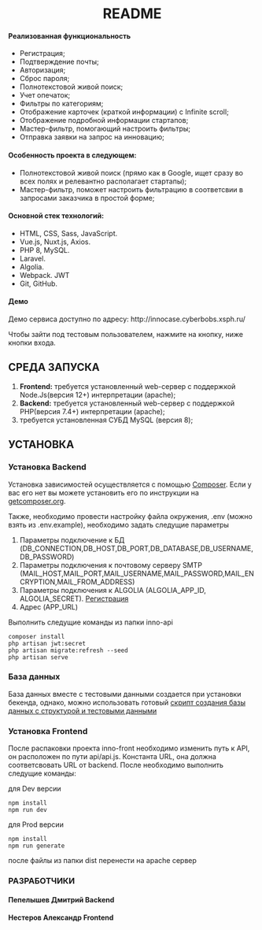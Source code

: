 <p align="center">
    <h1 align="center">README</h1>
    </p>
    
<h4>Реализованная функциональность</h4>
<ul>
    <li>Регистрация;</li>
   <li>Подтверждение почты;</li>
    <li>Авторизация;</li>
    <li>Сброс пароля;</li>
  <li>Полнотекстовой живой поиск;</li>
	<li>Учет опечаток;</li>
 <li>Фильтры по категориям;</li>
 <li>Отображение карточек (краткой информации) с Infinite scroll;</li>
 <li>Отображение подробной информации стартапов;</li>
 <li>Мастер-фильтр, помогающий настроить фильтры;</li>
 <li>Отправка заявки на запрос на инновацию;</li>
</ul> 
<h4>Особенность проекта в следующем:</h4>
<ul>
 <li>Полнотекстовой живой поиск (прямо как в Google, ищет сразу во всех полях и релевантно располагает стартапы);</li>
 <li>Мастер-фильтр, поможет настроить фильтрацию в соответсвии в запросами заказчика в простой форме;</li>
 </ul>
<h4>Основной стек технологий:</h4>
<ul>
	<li>HTML, CSS, Sass, JavaScript.</li>
   <li>Vue.js, Nuxt.js, Axios.</li>
	<li>PHP 8, MySQL.</li>
	<li>Laravel.</li>
	<li>Algolia.</li>
	<li>Webpack. JWT</li>
 <li>Git, GitHub.</li>
  
 </ul>
<h4>Демо</h4>
<p>Демо сервиса доступно по адресу: http://innocase.cyberbobs.xsph.ru/ </p>
<p>Чтобы зайти под тестовым пользователем, нажмите на кнопку, ниже кнопки входа.</p>




СРЕДА ЗАПУСКА
------------
1) <b>Frontend:</b> требуется установленный web-сервер с поддержкой Node.Js(версия 12+) интерпретации (apache);
2) <b>Backend:</b> требуется установленный web-сервер с поддержкой PHP(версия 7.4+) интерпретации (apache);
3) требуется установленная СУБД MySQL (версия 8);


УСТАНОВКА
------------
### Установка Backend

Установка зависимостей осуществляется с помощью [Composer](http://getcomposer.org/). Если у вас его нет вы можете установить его по инструкции
на [getcomposer.org](http://getcomposer.org/doc/00-intro.md#installation-nix).

Также, необходимо провести настройку файла окружения, .env (можно взять из .env.example), необходимо задать следущие параметры
1) Параметры подключение к БД (DB_CONNECTION,DB_HOST,DB_PORT,DB_DATABASE,DB_USERNAME,DB_PASSWORD)
2) Параметры подключения к почтовому серверу SMTP (MAIL_HOST,MAIL_PORT,MAIL_USERNAME,MAIL_PASSWORD,MAIL_ENCRYPTION,MAIL_FROM_ADDRESS)
3) Параметры подключения к ALGOLIA (ALGOLIA_APP_ID, ALGOLIA_SECRET). [Регистрация](https://www.algolia.com/users/sign_up)
4) Адрес (APP_URL)

Выполнить следущие команды из папки inno-api
~~~
composer install
php artisan jwt:secret
php artisan migrate:refresh --seed
php artisan serve
~~~

### База данных

База данных вместе с тестовыми данными создается при установки бекенда, однако, можно использовать готовый [скрипт создания базы данных с структурой и тестовыми данными](https://raw.githubusercontent.com/TTepel7/INNO-ShowCase/main/Database.sql)

### Установка Frontend

После распаковки проекта inno-front необходимо изменить путь к API, он расположен по пути api/api.js. Константа URL, она должна соответсвовать URL от backend.
После необходимо выполнить следущие команды:

для Dev версии
```
npm install
npm run dev
```

для Prod версии
```
npm install
npm run generate
```

после файлы из папки dist перенести на apache сервер

### РАЗРАБОТЧИКИ

<h4>Пепелышев Дмитрий Backend</h4>
<h4>Нестеров Александр Frontend</h4>

